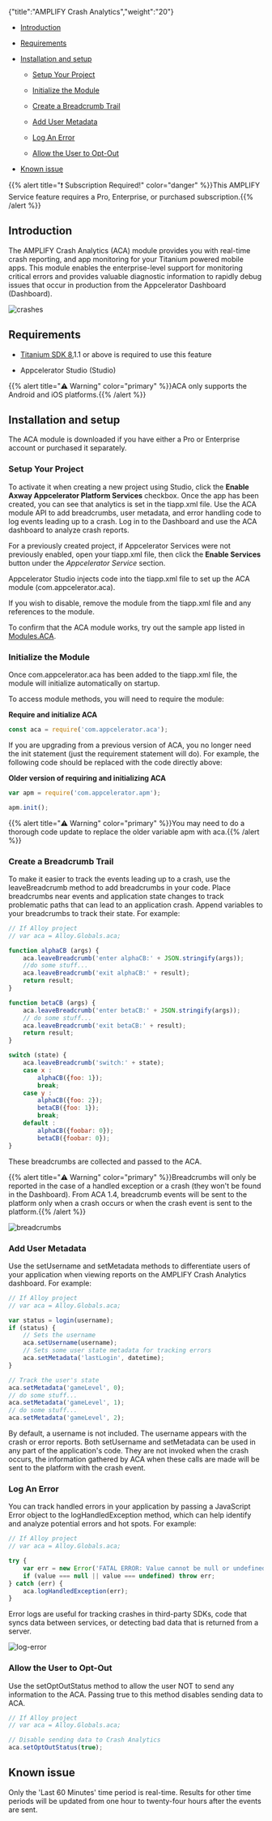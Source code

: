 {"title":"AMPLIFY Crash Analytics","weight":"20"}

* [Introduction](#introduction)

* [Requirements](#requirements)

* [Installation and setup](#installation-and-setup)

    * [Setup Your Project](#setup-your-project)

    * [Initialize the Module](#initialize-the-module)

    * [Create a Breadcrumb Trail](#create-a-breadcrumb-trail)

    * [Add User Metadata](#add-user-metadata)

    * [Log An Error](#log-an-error)

    * [Allow the User to Opt-Out](#allow-the-user-to-opt-out)

* [Known issue](#known-issue)

{{% alert title="❗️ Subscription Required!" color="danger" %}}This AMPLIFY Service feature requires a Pro, Enterprise, or purchased subscription.{{% /alert %}}

## Introduction

The AMPLIFY Crash Analytics (ACA) module provides you with real-time crash reporting, and app monitoring for your Titanium powered mobile apps. This module enables the enterprise-level support for monitoring critical errors and provides valuable diagnostic information to rapidly debug issues that occur in production from the Appcelerator Dashboard (Dashboard).

![crashes](/Images/appc/download/attachments/58726528/crashes.png)

## Requirements

* [Titanium SDK 8.](https://www.appcelerator.com/titanium/download-/)1.1 or above is required to use this feature

* Appcelerator Studio (Studio)

{{% alert title="⚠️ Warning" color="primary" %}}ACA only supports the Android and iOS platforms.{{% /alert %}}

## Installation and setup

The ACA module is downloaded if you have either a Pro or Enterprise account or purchased it separately.

### Setup Your Project

To activate it when creating a new project using Studio, click the **Enable Axway Appcelerator Platform Services** checkbox. Once the app has been created, you can see that analytics is set in the tiapp.xml file. Use the ACA module API to add breadcrumbs, user metadata, and error handling code to log events leading up to a crash. Log in to the Dashboard and use the ACA dashboard to analyze crash reports.

For a previously created project, if Appcelerator Services were not previously enabled, open your tiapp.xml file, then click the **Enable Services** button under the _Appcelerator Service_ section.

Appcelerator Studio injects code into the tiapp.xml file to set up the ACA module (com.appcelerator.aca).

If you wish to disable, remove the module from the tiapp.xml file and any references to the module.

To confirm that the ACA module works, try out the sample app listed in [Modules.ACA](https://docs.appcelerator.com/platform/latest/#!/api/Modules.ACA).

### Initialize the Module

Once com.appcelerator.aca has been added to the tiapp.xml file, the module will initialize automatically on startup.

To access module methods, you will need to require the module:

**Require and initialize ACA**

```javascript
const aca = require('com.appcelerator.aca');
```

If you are upgrading from a previous version of ACA, you no longer need the init statement (just the requirement statement will do). For example, the following code should be replaced with the code directly above:

**Older version of requiring and initializing ACA**

```javascript
var apm = require('com.appcelerator.apm');

apm.init();
```

{{% alert title="⚠️ Warning" color="primary" %}}You may need to do a thorough code update to replace the older variable apm with aca.{{% /alert %}}

### Create a Breadcrumb Trail

To make it easier to track the events leading up to a crash, use the leaveBreadcrumb method to add breadcrumbs in your code. Place breadcrumbs near events and application state changes to track problematic paths that can lead to an application crash. Append variables to your breadcrumbs to track their state. For example:

```javascript
// If Alloy project
// var aca = Alloy.Globals.aca;

function alphaCB (args) {
    aca.leaveBreadcrumb('enter alphaCB:' + JSON.stringify(args));
    //do some stuff...
    aca.leaveBreadcrumb('exit alphaCB:' + result);
    return result;
}

function betaCB (args) {
    aca.leaveBreadcrumb('enter betaCB:' + JSON.stringify(args));
    // do some stuff...
    aca.leaveBreadcrumb('exit betaCB:' + result);
    return result;
}

switch (state) {
    aca.leaveBreadcrumb('switch:' + state);
    case x :
        alphaCB({foo: 1});
        break;
    case y :
        alphaCB({foo: 2});
        betaCB({foo: 1});
        break;
    default :
        alphaCB({foobar: 0});
        betaCB({foobar: 0});
}
```

These breadcrumbs are collected and passed to the ACA.

{{% alert title="⚠️ Warning" color="primary" %}}Breadcrumbs will only be reported in the case of a handled exception or a crash (they won't be found in the Dashboard). From ACA 1.4, breadcrumb events will be sent to the platform only when a crash occurs or when the crash event is sent to the platform.{{% /alert %}}

![breadcrumbs](/Images/appc/download/attachments/58726528/breadcrumbs.png)

### Add User Metadata

Use the setUsername and setMetadata methods to differentiate users of your application when viewing reports on the AMPLIFY Crash Analytics dashboard. For example:

```javascript
// If Alloy project
// var aca = Alloy.Globals.aca;

var status = login(username);
if (status) {
    // Sets the username
    aca.setUsername(username);
    // Sets some user state metadata for tracking errors
    aca.setMetadata('lastLogin', datetime);
}

// Track the user's state
aca.setMetadata('gameLevel', 0);
// do some stuff...
aca.setMetadata('gameLevel', 1);
// do some stuff...
aca.setMetadata('gameLevel', 2);
```

By default, a username is not included. The username appears with the crash or error reports. Both setUsername and setMetadata can be used in any part of the application's code. They are not invoked when the crash occurs, the information gathered by ACA when these calls are made will be sent to the platform with the crash event.

### Log An Error

You can track handled errors in your application by passing a JavaScript Error object to the logHandledException method, which can help identify and analyze potential errors and hot spots. For example:

```javascript
// If Alloy project
// var aca = Alloy.Globals.aca;

try {
    var err = new Error('FATAL ERROR: Value cannot be null or undefined!');
    if (value === null || value === undefined) throw err;
} catch (err) {
    aca.logHandledException(err);
}
```

Error logs are useful for tracking crashes in third-party SDKs, code that syncs data between services, or detecting bad data that is returned from a server.

![log-error](/Images/appc/download/attachments/58726528/log-error.png)

### Allow the User to Opt-Out

Use the setOptOutStatus method to allow the user NOT to send any information to the ACA. Passing true to this method disables sending data to ACA.

```javascript
// If Alloy project
// var aca = Alloy.Globals.aca;

// Disable sending data to Crash Analytics
aca.setOptOutStatus(true);
```

## Known issue

Only the 'Last 60 Minutes' time period is real-time. Results for other time periods will be updated from one hour to twenty-four hours after the events are sent.
